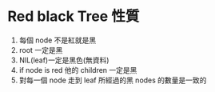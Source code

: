 # Red black Tree 性質

1. 每個 node 不是紅就是黑
2. root 一定是黑
3. NIL(leaf)一定是黑色(無資料)
4. if node is red 他的 children 一定是黑
5. 對每一個 node 走到 leaf 所經過的黑 nodes 的數量是一致的
